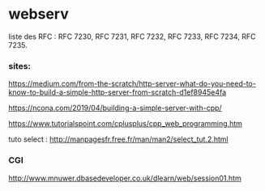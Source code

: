 # webserv

liste des  RFC : RFC 7230, RFC 7231, RFC 7232, RFC 7233, RFC 7234, RFC 7235.

### sites:

https://medium.com/from-the-scratch/http-server-what-do-you-need-to-know-to-build-a-simple-http-server-from-scratch-d1ef8945e4fa

https://ncona.com/2019/04/building-a-simple-server-with-cpp/

https://www.tutorialspoint.com/cplusplus/cpp_web_programming.htm

tuto select : http://manpagesfr.free.fr/man/man2/select_tut.2.html

### CGI

http://www.mnuwer.dbasedeveloper.co.uk/dlearn/web/session01.htm